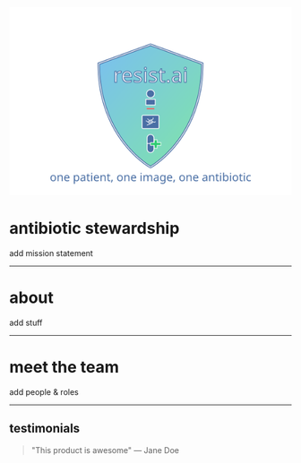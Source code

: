 ![Product Logo](images/resistai-logo.svg)  <!-- Replace with your logo image path -->

# antibiotic stewardship

add mission statement 

---

# about

add stuff

---

# meet the team 

add people & roles 

---

## testimonials

> "This product is awesome"
> — Jane Doe

